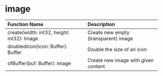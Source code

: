 # image

|Function Name| Description|
|:---|:---|
|create(width: int32, height: int32): Image |Create new empty (transparent) image|
|doubledIcon(icon: Buffer): Buffer |Double the size of an icon|
|ofBuffer(buf: Buffer): Image |Create new image with given content|
